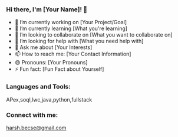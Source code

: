 ### Hi there, I'm [Your Name]! 👋

- 🔭 I’m currently working on [Your Project/Goal]
- 🌱 I’m currently learning [What you're learning]
- 👯 I’m looking to collaborate on [What you want to collaborate on]
- 🤔 I’m looking for help with [What you need help with]
- 💬 Ask me about [Your Interests]
- 📫 How to reach me: [Your Contact Information]
- 😄 Pronouns: [Your Pronouns]
- ⚡ Fun fact: [Fun Fact about Yourself]

### Languages and Tools:

APex,soql,lwc,java,python,fullstack
### Connect with me:
harsh.becse@gmail.com

